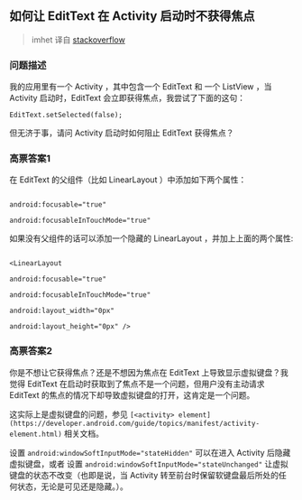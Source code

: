 ## 如何让 EditText 在 Activity 启动时不获得焦点

> imhet 译自 [stackoverflow](http://stackoverflow.com/questions/1555109/stop-edittext-from-gaining-focus-at-activity-startup)

### 问题描述

我的应用里有一个 Activity ，其中包含一个 EditText 和 一个 ListView ，当 Activity 启动时，EditText 会立即获得焦点，我尝试了下面的这句：

```
EditText.setSelected(false);

```

但无济于事，请问 Activity 启动时如何阻止 EditText 获得焦点？

### 高票答案1

在 EditText 的父组件（比如 LinearLayout ）中添加如下两个属性：

```

android:focusable="true"

android:focusableInTouchMode="true"

```

如果没有父组件的话可以添加一个隐藏的 LinearLayout ，并加上上面的两个属性:

```

<LinearLayout

android:focusable="true"

android:focusableInTouchMode="true"

android:layout_width="0px"

android:layout_height="0px" />

```

### 高票答案2

你是不想让它获得焦点？还是不想因为焦点在 EditText 上导致显示虚拟键盘？我觉得 EditText 在启动时获取到了焦点不是一个问题，但用户没有主动请求 EditText 的焦点的情况下却导致虚拟键盘的打开，这肯定是一个问题。

这实际上是虚拟键盘的问题，参见 `[<activity> element](https://developer.android.com/guide/topics/manifest/activity-element.html)` 相关文档。

设置 `android:windowSoftInputMode="stateHidden"` 可以在进入 Activity 后隐藏虚拟键盘，或者 设置 `android:windowSoftInputMode="stateUnchanged"` 让虚拟键盘的状态不改变（也即是说，当 Activity 转至前台时保留软键盘最后所处的任何状态，无论是可见还是隐藏。）。
